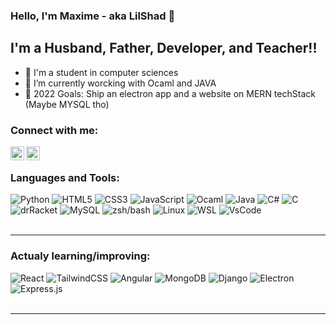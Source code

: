 ### Hello, I'm Maxime - aka LilShad 👋

## I'm a Husband, Father, Developer, and Teacher!!

- 🔭 I'm a student in computer sciences 
- 🌱 I’m currently worcking with Ocaml and JAVA
- 🥅 2022 Goals: Ship an electron app and a website on MERN techStack (Maybe MYSQL tho)

### Connect with me:

[<img align="left" alt="codeSTACKr | YouTube" width="22px" src="https://cdn.jsdelivr.net/npm/simple-icons@v3/icons/youtube.svg" />][youtube]
[<img align="left" alt="codeSTACKr | Twitter" width="22px" src="https://cdn.jsdelivr.net/npm/simple-icons@v3/icons/twitter.svg" />][twitter]

<br />

### Languages and Tools:

<img alt="Python" src="https://img.shields.io/badge/-Python-black?style=flat&logo=python&logoColor=3776AB"> 
<img alt ="HTML5"src ="https://img.shields.io/badge/-HTML5-E34F26?style=flat&logo=html5&logoColor=white"> 
<img alt ="CSS3"src ="https://img.shields.io/badge/-CSS3-1572B6?style=flat&logo=css3&logoColor=white">
<img alt ="JavaScript"src="https://img.shields.io/badge/-JavaScript-F7DF1E?style=flat&logo=javascript&logoColor=ffffff">
<img alt ="Ocaml"src="https://img.shields.io/badge/-Ocaml-339933?style=flat&logo=ocaml&logoColor=white">
<img alt ="Java"src="https://img.shields.io/badge/-Java-A8B9CC?style=flat&logo=java&logoColor=ffffff">
<img alt ="C#"src="https://img.shields.io/badge/-C%23-239120?logo=c+sharp&logoColor=white">
<img alt ="C"src="https://img.shields.io/badge/-C-777BB4?style=flat&logo=c&logoColor=ffffff">
<img alt ="drRacket"src="https://img.shields.io/badge/-Racket-777BB4?style=flat&logo=racket&logoColor=ffffff">
<img alt ="MySQL"src="https://img.shields.io/badge/-MYSQL-003B57?style=flat&logo=mysql&logoColor=ffffff">
<img alt ="zsh/bash"src="https://img.shields.io/badge/-GNUBash-FCC624?style=flat&logo=gnubash&logoColor=black">
<img alt ="Linux"src="https://img.shields.io/badge/-Linux-FCC624?style=flat&logo=ubuntu&logoColor=black">
<img alt ="WSL"src="https://img.shields.io/badge/-Linux-FCC624?style=flat&logoColor=black">
<img alt ="VsCode"src="https://img.shields.io/badge/-VSCode-FCC624?style=flat&logo=visualstudiocode&logoColor=black">

<br />
<br />

---

### Actualy learning/improving:

<img alt="React" src="https://img.shields.io/badge/-Python-black?style=flat&logo=python&logoColor=3776AB"> 
<img alt ="TailwindCSS"src ="https://img.shields.io/badge/-HTML5-E34F26?style=flat&logo=html5&logoColor=white"> 
<img alt ="Angular"src ="https://img.shields.io/badge/-CSS3-1572B6?style=flat&logo=css3&logoColor=white">
<img alt ="MongoDB"src="https://img.shields.io/badge/-JavaScript-F7DF1E?style=flat&logo=javascript&logoColor=ffffff">
<img alt ="Django"src="https://img.shields.io/badge/-Ocaml-339933?style=flat&logo=ocaml&logoColor=white">
<img alt ="Electron"src="https://img.shields.io/badge/-Java-A8B9CC?style=flat&logo=java&logoColor=ffffff">
<img alt ="Express.js"src="https://img.shields.io/badge/-C%23-239120?logo=c+sharp&logoColor=white">

<br />
<br />

---

[twitter]: https://twitter.com/_LilShad
[youtube]: https://www.youtube.com/channel/UCASrPHltoBX81SZhlCY2jTg
